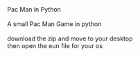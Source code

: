 <!DOCTYPE html>
<html>
  <head>    
  </head>
  <body>
    <p1>Pac Man in Python</p1>
    <br><br>
    <p3>A small Pac Man Game in python</p3>
    <br><br>
      download the zip and move to your desktop
      <br>
      then open the eun file for your os
  </body>
</html>
